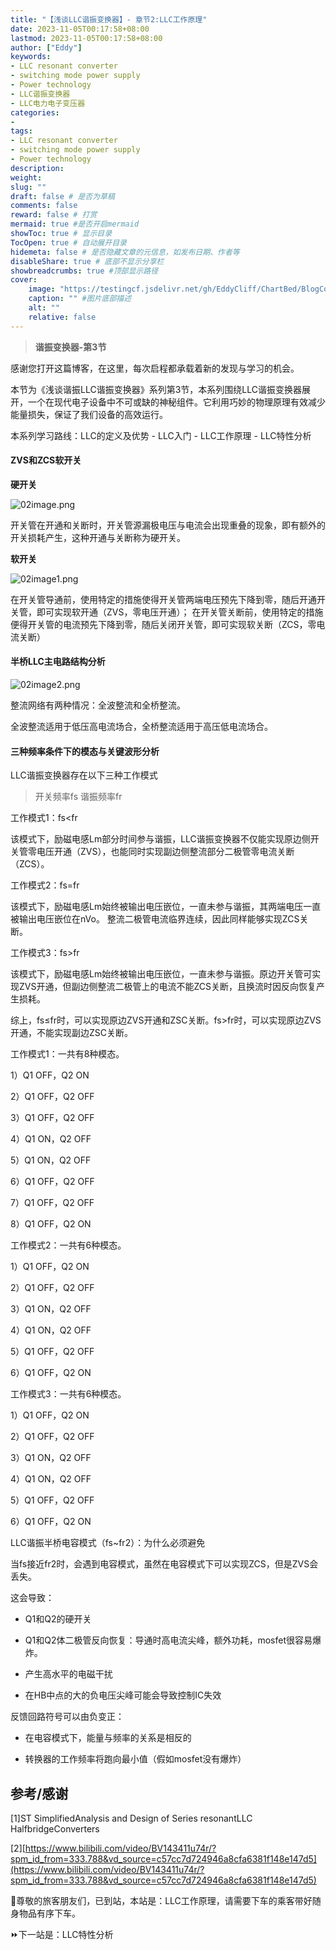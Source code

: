 ```yaml
---
title: "【浅谈LLC谐振变换器】- 章节2:LLC工作原理"
date: 2023-11-05T00:17:58+08:00
lastmod: 2023-11-05T00:17:58+08:00
author: ["Eddy"]
keywords: 
- LLC resonant converter
- switching mode power supply
- Power technology
- LLC谐振变换器
- LLC电力电子变压器
categories: 
- 
tags: 
- LLC resonant converter
- switching mode power supply
- Power technology
description: 
weight:
slug: ""
draft: false # 是否为草稿
comments: false
reward: false # 打赏
mermaid: true #是否开启mermaid
showToc: true # 显示目录
TocOpen: true # 自动展开目录
hidemeta: false # 是否隐藏文章的元信息，如发布日期、作者等
disableShare: true # 底部不显示分享栏
showbreadcrumbs: true #顶部显示路径
cover:
    image: "https://testingcf.jsdelivr.net/gh/EddyCliff/ChartBed/BlogCover/pcb2.jpg" #图片路径例如：posts/tech/123/123.png
    caption: "" #图片底部描述
    alt: ""
    relative: false
---
```

> **谐振变换器-第3节**
> 
感谢您打开这篇博客，在这里，每次启程都承载着新的发现与学习的机会。

本节为《浅谈谐振LLC谐振变换器》系列第3节，本系列围绕LLC谐振变换器展开，一个在现代电子设备中不可或缺的神秘组件。它利用巧妙的物理原理有效减少能量损失，保证了我们设备的高效运行。 

本系列学习路线：LLC的定义及优势 - LLC入门 - LLC工作原理 - LLC特性分析
#### ZVS和ZCS软开关

**硬开关**

![02image.png](https://testingcf.jsdelivr.net/gh/EddyCliff/ChartBed/LLC_Resonant_Converters/02image.png)

开关管在开通和关断时，开关管源漏极电压与电流会出现重叠的现象，即有额外的开关损耗产生，这种开通与关断称为硬开关。

**软开关**

![02image1.png](https://testingcf.jsdelivr.net/gh/EddyCliff/ChartBed/LLC_Resonant_Converters/02image1.png)

在开关管导通前，使用特定的措施使得开关管两端电压预先下降到零，随后开通开关管，即可实现软开通（ZVS，零电压开通）；
在开关管关断前，使用特定的措施便得开关管的电流预先下降到零，随后关闭开关管，即可实现软关断（ZCS，零电流关断）



#### 半桥LLC主电路结构分析

![02image2.png](https://testingcf.jsdelivr.net/gh/EddyCliff/ChartBed/LLC_Resonant_Converters/02image2.png)

整流网络有两种情况：全波整流和全桥整流。

全波整流适用于低压高电流场合，全桥整流适用于高压低电流场合。



#### 三种频率条件下的模态与关键波形分析

LLC谐振变换器存在以下三种工作模式

> 开关频率fs 谐振频率fr

工作模式1：fs<fr

该模式下，励磁电感Lm部分时间参与谐振，LLC谐振变换器不仅能实现原边侧开关管零电压开通（ZVS），也能同时实现副边侧整流部分二极管零电流关断（ZCS）。

工作模式2：fs=fr

该模式下，励磁电感Lm始终被输出电压嵌位，一直未参与谐振，其两端电压一直被输出电压嵌位在nVo。 整流二极管电流临界连续，因此同样能够实现ZCS关断。

工作模式3：fs>fr

该模式下，励磁电感Lm始终被输出电压嵌位，一直未参与谐振。原边开关管可实现ZVS开通，但副边侧整流二极管上的电流不能ZCS关断，且换流时因反向恢复产生损耗。

综上，fs≤fr时，可以实现原边ZVS开通和ZSC关断。fs>fr时，可以实现原边ZVS开通，不能实现副边ZSC关断。



工作模式1：一共有8种模态。

1）Q1 OFF，Q2 ON

2）Q1 OFF，Q2 OFF

3）Q1 OFF，Q2 OFF

4）Q1 ON，Q2 OFF

5）Q1 ON，Q2 OFF

6）Q1 OFF，Q2 OFF

7）Q1 OFF，Q2 OFF

8）Q1 OFF，Q2 ON



工作模式2：一共有6种模态。

1）Q1 OFF，Q2 ON

2）Q1 OFF，Q2 OFF

3）Q1 ON，Q2 OFF

4）Q1 ON，Q2 OFF

5）Q1 OFF，Q2 OFF

6）Q1 OFF，Q2 ON



工作模式3：一共有6种模态。

1）Q1 OFF，Q2 ON

2）Q1 OFF，Q2 OFF

3）Q1 ON，Q2 OFF

4）Q1 ON，Q2 OFF

5）Q1 OFF，Q2 OFF

6）Q1 OFF，Q2 ON



LLC谐振半桥电容模式（fs~fr2）：为什么必须避免

当fs接近fr2时，会遇到电容模式，虽然在电容模式下可以实现ZCS，但是ZVS会丢失。

这会导致：

- Q1和Q2的硬开关

- Q1和Q2体二极管反向恢复：导通时高电流尖峰，额外功耗，mosfet很容易爆炸。

- 产生高水平的电磁干扰

- 在HB中点的大的负电压尖峰可能会导致控制IC失效



反馈回路符号可以由负变正：

- 在电容模式下，能量与频率的关系是相反的

- 转换器的工作频率将跑向最小值（假如mosfet没有爆炸）



## 参考/感谢

[1]ST SimplifiedAnalysis and Design of Series resonantLLC HalfbridgeConverters 

[2][https://www.bilibili.com/video/BV143411u74r/?spm_id_from=333.788&vd_source=c57cc7d724946a8cfa6381f148e147d5](https://www.bilibili.com/video/BV143411u74r/?spm_id_from=333.788&vd_source=c57cc7d724946a8cfa6381f148e147d5)

🚉尊敬的旅客朋友们，已到站，本站是：LLC工作原理，请需要下车的乘客带好随身物品有序下车。

⏩下一站是：LLC特性分析

